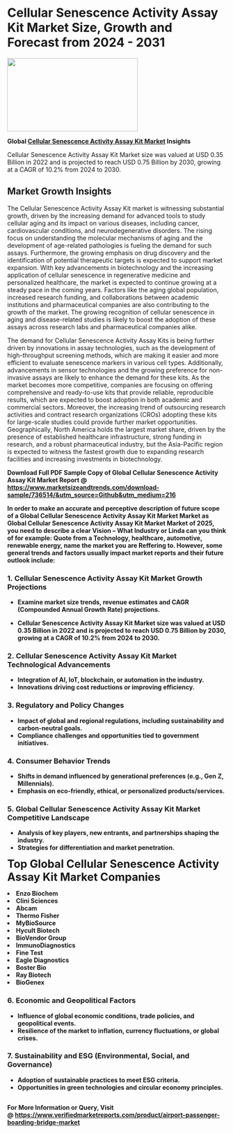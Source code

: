 <H1>Cellular Senescence Activity Assay Kit Market Size, Growth and Forecast from 2024 - 2031</H1><img class="aligncenter size-medium wp-image-584254" src="https://thirdeyenews.in/wp-content/uploads/2024/09/Global-Market-Research-300x168.jpeg" alt="" width="300" height="168" /><p><strong>Global&nbsp;<a href="https://www.marketsizeandtrends.com/download-sample/736514/&amp;utm_source=Github&utm_medium=216">Cellular Senescence Activity Assay Kit Market</a> Insights</strong></p><p>Cellular Senescence Activity Assay Kit Market size was valued at USD 0.35 Billion in 2022 and is projected to reach USD 0.75 Billion by 2030, growing at a CAGR of 10.2% from 2024 to 2030.</p><p><h2>Market Growth Insights</h2> <p>The Cellular Senescence Activity Assay Kit market is witnessing substantial growth, driven by the increasing demand for advanced tools to study cellular aging and its impact on various diseases, including cancer, cardiovascular conditions, and neurodegenerative disorders. The rising focus on understanding the molecular mechanisms of aging and the development of age-related pathologies is fueling the demand for such assays. Furthermore, the growing emphasis on drug discovery and the identification of potential therapeutic targets is expected to support market expansion. With key advancements in biotechnology and the increasing application of cellular senescence in regenerative medicine and personalized healthcare, the market is expected to continue growing at a steady pace in the coming years. Factors like the aging global population, increased research funding, and collaborations between academic institutions and pharmaceutical companies are also contributing to the growth of the market. The growing recognition of cellular senescence in aging and disease-related studies is likely to boost the adoption of these assays across research labs and pharmaceutical companies alike.</p> <p><strong></strong></p> <p>The demand for Cellular Senescence Activity Assay Kits is being further driven by innovations in assay technologies, such as the development of high-throughput screening methods, which are making it easier and more efficient to evaluate senescence markers in various cell types. Additionally, advancements in sensor technologies and the growing preference for non-invasive assays are likely to enhance the demand for these kits. As the market becomes more competitive, companies are focusing on offering comprehensive and ready-to-use kits that provide reliable, reproducible results, which are expected to boost adoption in both academic and commercial sectors. Moreover, the increasing trend of outsourcing research activities and contract research organizations (CROs) adopting these kits for large-scale studies could provide further market opportunities. Geographically, North America holds the largest market share, driven by the presence of established healthcare infrastructure, strong funding in research, and a robust pharmaceutical industry, but the Asia-Pacific region is expected to witness the fastest growth due to expanding research facilities and increasing investments in biotechnology. <p><strong></p><p><span class=""><strong>Download Full PDF Sample Copy of Global Cellular Senescence Activity Assay Kit Market Report</strong> @ <a href="https://www.marketsizeandtrends.com/download-sample/736514/&amp;utm_source=Github&utm_medium=216" target="_blank">https://www.marketsizeandtrends.com/download-sample/736514/&amp;utm_source=Github&utm_medium=216</a></span></p><p>In order to make an accurate and perceptive description of future scope of a Global&nbsp;Cellular Senescence Activity Assay Kit Market Market as Global&nbsp;Cellular Senescence Activity Assay Kit Market Market of 2025, you need to describe a clear Vision &ndash; What Industry or Linda can you think of for example: Quote from a Technology, healthcare, automotive, renewable energy, name the market you are Reffering to. However, some general trends and factors usually impact market reports and their future outlook include:</p><h3>1.&nbsp;<strong>Cellular Senescence Activity Assay Kit Market Growth Projections</strong></h3><ul><li>Examine market size trends, revenue estimates and CAGR (Compounded Annual Growth Rate) projections.</li><li><p>Cellular Senescence Activity Assay Kit Market size was valued at USD 0.35 Billion in 2022 and is projected to reach USD 0.75 Billion by 2030, growing at a CAGR of 10.2% from 2024 to 2030.</p></li></ul><h3>2.&nbsp;<strong>Cellular Senescence Activity Assay Kit Market Technological Advancements</strong></h3><ul><li>Integration of AI, IoT, blockchain, or automation in the industry.</li><li>Innovations driving cost reductions or improving efficiency.</li></ul><h3>3.&nbsp;<strong>Regulatory and Policy Changes</strong></h3><ul><li>Impact of global and regional regulations, including sustainability and carbon-neutral goals.</li><li>Compliance challenges and opportunities tied to government initiatives.</li></ul><h3>4.&nbsp;<strong>Consumer Behavior Trends</strong></h3><ul><li>Shifts in demand influenced by generational preferences (e.g., Gen Z, Millennials).</li><li>Emphasis on eco-friendly, ethical, or personalized products/services.</li></ul><h3>5.&nbsp;<strong>Global Cellular Senescence Activity Assay Kit Market Competitive Landscape</strong></h3><ul><li>Analysis of key players, new entrants, and partnerships shaping the industry.</li><li>Strategies for differentiation and market penetration.</li></ul><p data-pm-slice="1 1 []"><span style="color: inherit; font-family: inherit; font-size: 25px;">Top Global Cellular Senescence Activity Assay Kit Market Companies</span></p><div class="" data-test-id=""><p><li>Enzo Biochem</li><li> Clini Sciences</li><li> Abcam</li><li> Thermo Fisher</li><li> MyBioSource</li><li> Hycult Biotech</li><li> BioVendor Group</li><li> ImmunoDiagnostics</li><li> Fine Test</li><li> Eagle Diagnostics</li><li> Boster Bio</li><li> Ray Biotech</li><li> BioGenex</li></p></div><h3>6.&nbsp;<strong>Economic and Geopolitical Factors</strong></h3><ul><li>Influence of global economic conditions, trade policies, and geopolitical events.</li><li>Resilience of the market to inflation, currency fluctuations, or global crises.</li></ul><h3>7.&nbsp;<strong>Sustainability and ESG (Environmental, Social, and Governance)</strong></h3><ul><li>Adoption of sustainable practices to meet ESG criteria.</li><li>Opportunities in green technologies and circular economy principles.</li></ul><h2><strong style="font-size: 14px;">For More Information or Query, Visit @&nbsp;</strong><a style="background-color: #ffffff; font-size: 14px;" href="https://www.marketsizeandtrends.com/report/cellular-senescence-activity-assay-kit-market/" target="_blank">https://www.verifiedmarketreports.com/product/airport-passenger-boarding-bridge-market</a></h2>
